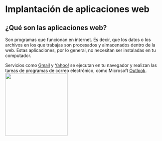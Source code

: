 # Implantación de aplicaciones web 

## ¿Qué son las aplicaciones web?
 Son programas que funcionan en internet. Es decir, que los datos o los archivos en los que trabajas son procesados y almacenados dentro de la web. Estas aplicaciones, por lo general, no necesitan ser instaladas en tu computador.

Servicios como [Gmail](https://www.google.com/intl/es/gmail/about/) y [Yahoo!](https://login.yahoo.com/?.src=ym&pspid=159600001&activity=mail-direct&.partner=none&.lang=es-ES&.intl=es&.done=https%3A%2F%2Fmail.yahoo.com%2Fd%3F.intl%3Des%26.lang%3Des-ES%26.partner%3Dnone%26.src%3Dfp) se ejecutan en tu navegador y realizan las tareas de programas de correo electrónico, como Microsoft [Outlook](https://outlook.live.com/owa/).
[<img src="https://codigoonclick.com/wp-content/uploads/2018/02/mejores-lenguajes-de-programacion-2018.jpg" width="200" >](https://www.youtube.com/watch?v=FQPlEnKav48)

